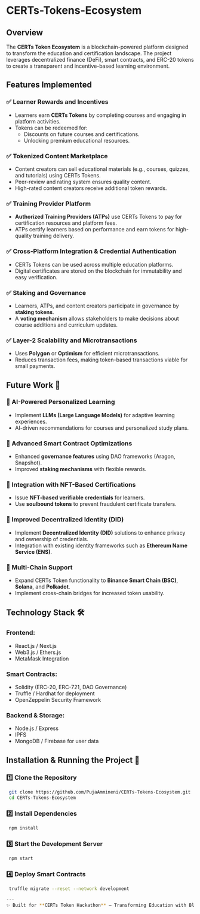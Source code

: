 # CERTs-Tokens-Ecosystem
## Overview
The **CERTs Token Ecosystem** is a blockchain-powered platform designed to transform the education and certification landscape. The project leverages decentralized finance (DeFi), smart contracts, and ERC-20 tokens to create a transparent and incentive-based learning environment.

## Features Implemented
### ✅ Learner Rewards and Incentives
- Learners earn **CERTs Tokens** by completing courses and engaging in platform activities.
- Tokens can be redeemed for:
  - Discounts on future courses and certifications.
  - Unlocking premium educational resources.

### ✅ Tokenized Content Marketplace
- Content creators can sell educational materials (e.g., courses, quizzes, and tutorials) using CERTs Tokens.
- Peer-review and rating system ensures quality content.
- High-rated content creators receive additional token rewards.

### ✅ Training Provider Platform
- **Authorized Training Providers (ATPs)** use CERTs Tokens to pay for certification resources and platform fees.
- ATPs certify learners based on performance and earn tokens for high-quality training delivery.

### ✅ Cross-Platform Integration & Credential Authentication
- CERTs Tokens can be used across multiple education platforms.
- Digital certificates are stored on the blockchain for immutability and easy verification.

### ✅ Staking and Governance
- Learners, ATPs, and content creators participate in governance by **staking tokens**.
- A **voting mechanism** allows stakeholders to make decisions about course additions and curriculum updates.

### ✅ Layer-2 Scalability and Microtransactions
- Uses **Polygon** or **Optimism** for efficient microtransactions.
- Reduces transaction fees, making token-based transactions viable for small payments.

## Future Work 🚀
### 🔹 AI-Powered Personalized Learning
- Implement **LLMs (Large Language Models)** for adaptive learning experiences.
- AI-driven recommendations for courses and personalized study plans.

### 🔹 Advanced Smart Contract Optimizations
- Enhanced **governance features** using DAO frameworks (Aragon, Snapshot).
- Improved **staking mechanisms** with flexible rewards.

### 🔹 Integration with NFT-Based Certifications
- Issue **NFT-based verifiable credentials** for learners.
- Use **soulbound tokens** to prevent fraudulent certificate transfers.

### 🔹 Improved Decentralized Identity (DID)
- Implement **Decentralized Identity (DID)** solutions to enhance privacy and ownership of credentials.
- Integration with existing identity frameworks such as **Ethereum Name Service (ENS)**.

### 🔹 Multi-Chain Support
- Expand CERTs Token functionality to **Binance Smart Chain (BSC)**, **Solana**, and **Polkadot**.
- Implement cross-chain bridges for increased token usability.

## Technology Stack 🛠️
### **Frontend:**
- React.js / Next.js
- Web3.js / Ethers.js
- MetaMask Integration

### **Smart Contracts:**
- Solidity (ERC-20, ERC-721, DAO Governance)
- Truffle / Hardhat for deployment
- OpenZeppelin Security Framework

### **Backend & Storage:**
- Node.js / Express
- IPFS
- MongoDB / Firebase for user data

## Installation & Running the Project 🚀
### 1️⃣ Clone the Repository
```sh
 git clone https://github.com/PujaAmmineni/CERTs-Tokens-Ecosystem.git
 cd CERTs-Tokens-Ecosystem
```
### 2️⃣ Install Dependencies
```sh
 npm install
```
### 3️⃣ Start the Development Server
```sh
 npm start
```
### 4️⃣ Deploy Smart Contracts
```sh
 truffle migrate --reset --network development

---
✨ Built for **CERTs Token Hackathon** – Transforming Education with Blockchain! 🚀


